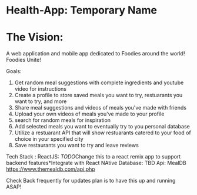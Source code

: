 # Health-App: Temporary Name

# The Vision:

A web application and mobile app dedicated to Foodies around the world! Foodies Unite! 

Goals:

1) Get random meal suggestions with complete ingredients and youtube video for instructions
2) Create a profile to store saved meals you want to try, restuarants you want to try, and more
3) Share meal suggestions and videos of meals you've made with friends 
4) Upload your own videos of meals you've made to your profile
5) search for random meals for inspiration
6) Add selected meals you want to eventually try to you personal database
7) Utilize a restuarant API that will show restuarants catered to your food of choice in your specified city
8) Save restaurants you want to try and leave reviews

Tech Stack :
ReactJS: *TODO*Change this to a react remix app to support backend features*Integrate with React NAtive
Database: TBD
Api: MealDB https://www.themealdb.com/api.php

Check Back frequently for updates plan is to have this up and running ASAP!





